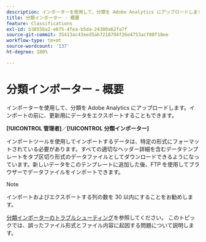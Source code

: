 ```yaml
---
description: インポーターを使用して、分類を Adobe Analytics にアップロードします。インポートの前に、更新用にデータをエクスポートすることもできます。
title: 分類インポーター - 概要
feature: Classifications
exl-id: b38556a2-e075-4fea-b5da-24300a62fa7f
source-git-commit: 35413ac43eed5ab7218794f26e4753acf08f18ee
workflow-type: tm+mt
source-wordcount: '137'
ht-degree: 100%

---
```


# 分類インポーター - 概要

インポーターを使用して、分類を Adobe Analytics にアップロードします。インポートの前に、更新用にデータをエクスポートすることもできます。

**[!UICONTROL 管理者]**／**[!UICONTROL 分類インポーター]**

インポートツールを使用してインポートするデータは、特定の形式にフォーマットされている必要があります。すべての適切なヘッダー詳細を含むデータテンプレートをタブ区切り形式のデータファイルとしてダウンロードできるようになっています。新しいデータをこのテンプレートに追加した後、FTP を使用してブラウザーでデータファイルをインポートできます。

>[!NOTE]
>
>インポートおよびエクスポートする列の数を 30 以内にすることをお勧めします。

[分類インポーターのトラブルシューティング](/help/components/classifications/importer/troubleshooting.md)を参照してください。 このトピックでは、誤ったファイル形式とファイル内容に起因する問題について説明します。
